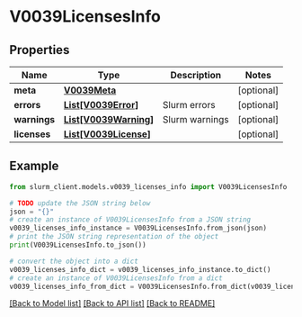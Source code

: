 # V0039LicensesInfo


## Properties

Name | Type | Description | Notes
------------ | ------------- | ------------- | -------------
**meta** | [**V0039Meta**](V0039Meta.md) |  | [optional] 
**errors** | [**List[V0039Error]**](V0039Error.md) | Slurm errors | [optional] 
**warnings** | [**List[V0039Warning]**](V0039Warning.md) | Slurm warnings | [optional] 
**licenses** | [**List[V0039License]**](V0039License.md) |  | [optional] 

## Example

```python
from slurm_client.models.v0039_licenses_info import V0039LicensesInfo

# TODO update the JSON string below
json = "{}"
# create an instance of V0039LicensesInfo from a JSON string
v0039_licenses_info_instance = V0039LicensesInfo.from_json(json)
# print the JSON string representation of the object
print(V0039LicensesInfo.to_json())

# convert the object into a dict
v0039_licenses_info_dict = v0039_licenses_info_instance.to_dict()
# create an instance of V0039LicensesInfo from a dict
v0039_licenses_info_from_dict = V0039LicensesInfo.from_dict(v0039_licenses_info_dict)
```
[[Back to Model list]](../README.md#documentation-for-models) [[Back to API list]](../README.md#documentation-for-api-endpoints) [[Back to README]](../README.md)


